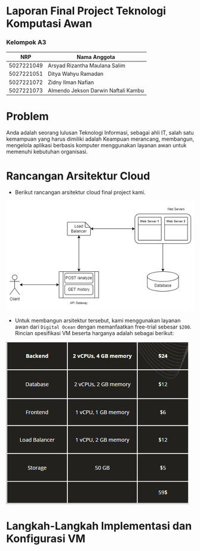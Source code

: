 # Laporan Final Project Teknologi Komputasi Awan 

### Kelompok A3
| NRP | Nama Anggota |
|-----|--------------|
| 5027221049 | Arsyad Rizantha Maulana Salim |
| 5027221051 | Ditya Wahyu Ramadan |
| 5027221072 | Zidny Ilman Nafian |
| 5027221073 | Almendo Jekson Darwin Naftali Kambu |

# Problem
Anda adalah seorang lulusan Teknologi Informasi, sebagai ahli IT, salah satu kemampuan yang harus dimiliki adalah Keampuan merancang, membangun, mengelola aplikasi berbasis komputer menggunakan layanan awan untuk memenuhi kebutuhan organisasi.

# Rancangan Arsitektur Cloud
- Berikut rancangan arsitektur cloud final project kami.

![](Images/Rancangan%20Arsitektur%20Cloud.png "test")

- Untuk membangun arsitektur tersebut, kami  menggunakan layanan awan dari `Digital Ocean` dengan memanfaatkan free-trial sebesar `$200`. Rincian spesifikasi VM beserta harganya adalah sebagai berikut:

![](Images/Spesifikasi.png "test1")

# Langkah-Langkah Implementasi dan Konfigurasi VM
